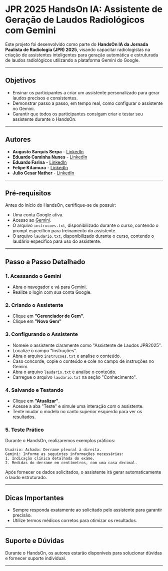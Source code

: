 # JPR 2025 HandsOn IA: Assistente de Geração de Laudos Radiológicos com Gemini

Este projeto foi desenvolvido como parte do **HandsOn IA da Jornada Paulista de Radiologia (JPR) 2025**, visando capacitar radiologistas na criação de assistentes inteligentes para geração automática e estruturada de laudos radiológicos utilizando a plataforma Gemini do Google.

---

## Objetivos

- Ensinar os participantes a criar um assistente personalizado para gerar laudos precisos e consistentes.
- Demonstrar passo a passo, em tempo real, como configurar o assistente no Gemini.
- Garantir que todos os participantes consigam criar e testar seu assistente durante o HandsOn.

---

## Autores

- **Augusto Sarquis Serpa** - [LinkedIn](https://www.linkedin.com/in/augusto-sarquis-serpa-6aa8a3223/)
- **Eduardo Caminha Nunes** - [LinkedIn](https://www.linkedin.com/in/eduardocaminha/)
- **Eduardo Farina** - [LinkedIn](https://www.linkedin.com/in/eduardomjmfarina/)
- **Felipe Kitamura** - [LinkedIn](https://www.linkedin.com/in/felipekitamura/)
- **Julio Cesar Nather** - [LinkedIn](https://www.linkedin.com/in/julio-nather-049618181/)

---

## Pré-requisitos

Antes do início do HandsOn, certifique-se de possuir:

- Uma conta Google ativa.
- Acesso ao [Gemini](https://ai.google.dev/).
- O arquivo `instrucoes.txt`, disponibilizado durante o curso, contendo o prompt específico para treinamento do assistente.
- O arquivo `laudario.txt`, disponibilizado durante o curso, contendo o laudário específico para uso do assistente.

---

## Passo a Passo Detalhado

### 1. Acessando o Gemini

- Abra o navegador e vá para [Gemini](https://gemini.google.com/app).
- Realize o login com sua conta Google.

### 2. Criando o Assistente

- Clique em **"Gerenciador de Gem"**.
- Clique em **"Novo Gem"**

### 3. Configurando o Assistente

- Nomeie o assistente claramente como "Assistente de Laudos JPR2025".
- Localize o campo "Instruções".
- Abra o arquivo `instrucoes.txt` e analise o conteúdo.
- Caso concorde, copie o conteúdo e cole no campo de instruções no Gemini.
- Abra o arquivo `laudario.txt` e analise o conteúdo.
- Carregue o arquivo `laudario.txt` na seção "Conhecimento".

### 4. Salvando e Testando

- Clique em **"Atualizar"**.
- Acesse a aba "Teste" e simule uma interação com o assistente.
- Tente mudar o modelo no canto superior esquerdo para ver os resultados.

### 5. Teste Prático

Durante o HandsOn, realizaremos exemplos práticos:

```
Usuário: Achado: Derrame pleural à direita.
Gemini: Informe as seguintes informações necessárias:
1. Indicação clínica detalhada do exame.
2. Medidas do derrame em centímetros, com uma casa decimal.
```

Após fornecer os dados solicitados, o assistente irá gerar automaticamente o laudo estruturado.

---

## Dicas Importantes

- Sempre responda exatamente ao solicitado pelo assistente para garantir precisão.
- Utilize termos médicos corretos para otimizar os resultados.

---

## Suporte e Dúvidas

Durante o HandsOn, os autores estarão disponíveis para solucionar dúvidas e fornecer suporte individual.

---
